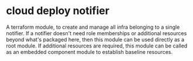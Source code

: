 # cloud deploy notifier

A terraform module, to create and manage all infra belonging to a single
notifier. If a notifier doesn't need role memberships or additional resources
beyond what's packaged here, then this module can be used directly as a root
module. If additional resources are required, this module can be called as an
embedded component module to establish baseline resources.
